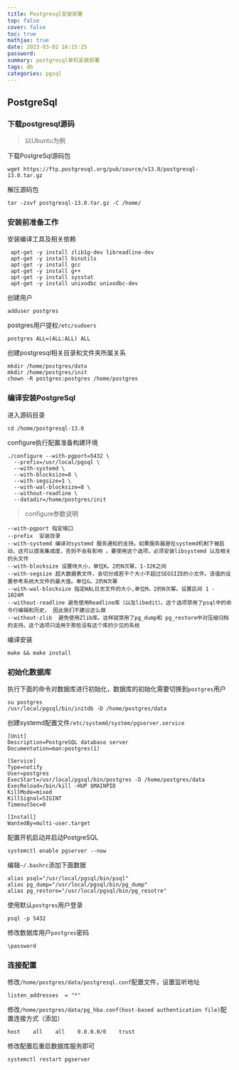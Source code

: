```yaml
---
title: Postgresql安装部署
top: false
cover: false
toc: true
mathjax: true
date: 2023-03-02 16:15:25
password:
summary: postgresql单机安装部署
tags: db
categories: pgsql
---
```


## PostgreSql

### 下载postgresql源码

> 以Ubuntu为例

下载PostgreSql源码包
```shell
wget https://ftp.postgresql.org/pub/source/v13.0/postgresql-13.0.tar.gz
```

解压源码包
```shell
tar -zxvf postgresql-13.0.tar.gz -C /home/
```

### 安装前准备工作

安装编译工具及相关依赖
```shell
 apt-get -y install zlib1g-dev libreadline-dev
 apt-get -y install binutils
 apt-get -y install gcc
 apt-get -y install g++
 apt-get -y install sysstat
 apt-get -y install unixodbc unixodbc-dev
```

创建用户
```shell
adduser postgres
```

postgres用户提权`/etc/sudoers`
```
postgres ALL=(ALL:ALL) ALL
```

创建postgresql相关目录和文件夹所属关系
```shell
mkdir /home/postgres/data
mkdir /home/postgres/init
chown -R postgres:postgres /home/postgres
```

### 编译安装PostgreSql

进入源码目录
```shell
cd /home/postgresql-13.0
```

configure执行配置准备构建环境
```
./configure --with-pgport=5432 \
  --prefix=/usr/local/pgsql \
  --with-systemd \
  --with-blocksize=8 \
  --with-segsize=1 \
  --with-wal-blocksize=8 \
  --without-readline \
  --datadir=/home/postgres/init
```

> configure参数说明

```shell
--with-pgport 指定端口
--prefix  安装目录
--with-systemd 编译对systemd 服务通知的支持。如果服务器是在systemd机制下被启动，这可以提高集成度，否则不会有影响 。要使用这个选项，必须安装libsystemd 以及相关的头文件
--with-blocksize 设置块大小，单位K。2的N次幂，1-32K之间
--with-segsize 超大数据表文件，会切分成若干个大小不超过SEGSIZE的小文件。该值的设置参考系统大文件的最大值。单位G。2的N次幂
--with-wal-blocksize 指定WAL日志文件的大小,单位M。2的N次幂。设置区间 1 - 1024M
--without-readline 避免使用Readline库（以及libedit）。这个选项禁用了psql中的命令行编辑和历史， 因此我们不建议这么做
--without-zlib	避免使用Zlib库。这样就禁用了pg_dump和 pg_restore中对压缩归档的支持。这个选项只适用于那些没有这个库的少见的系统
```

编译安装
```shell
make && make install
```

### 初始化数据库

执行下面的命令对数据库进行初始化，数据库的初始化需要切换到`postgres`用户
```shell
su postgres
/usr/local/pgsql/bin/initdb -D /home/postgres/data
```

创建systemd配置文件`/etc/systemd/system/pgserver.service`
```shell
[Unit]
Description=PostgreSQL database server
Documentation=man:postgres(1)

[Service]
Type=notify
User=postgres
ExecStart=/usr/local/pgsql/bin/postgres -D /home/postgres/data
ExecReload=/bin/kill -HUP $MAINPID
KillMode=mixed
KillSignal=SIGINT
TimeoutSec=0

[Install]
WantedBy=multi-user.target
```

配置开机启动并启动PostgreSQL
```
systemctl enable pgserver --now
```

编辑`~/.bashrc`添加下面数据
```shell
alias psql="/usr/local/pgsql/bin/psql"
alias pg_dump="/usr/local/pgsql/bin/pg_dump"
alias pg_restore="/usr/local/pgsql/bin/pg_resotre"
```

使用默认`postgres`用户登录
```shell
psql -p 5432
```

修改数据库用户`postgres`密码
```shell
\password
```

### 连接配置

修改`/home/postgres/data/postgresql.conf`配置文件，设置监听地址
```shell
listen_addresses  = "*"
```

修改`/home/postgres/data/pg_hba.conf(host-based authentication file)`配置连接方式（添加）
```shell
host    all    all    0.0.0.0/0    trust
```

修改配置后重启数据库服务即可
```shell
systemctl restart pgserver
```

